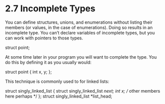 # 2.7 Incomplete Types

You can define structures, unions, and enumerations without listing their members (or values, in the case of enumerations). Doing so results in an incomplete type. You can’t declare variables of incomplete types, but you can work with pointers to those types.

struct point;

At some time later in your program you will want to complete the type. You do this by defining it as you usually would:

struct point
  {
    int x, y;
  };

This technique is commonly used to for linked lists:

struct singly_linked_list
  {
    struct singly_linked_list *next;
    int x;
    /* other members here perhaps */
  };
struct singly_linked_list *list_head;
